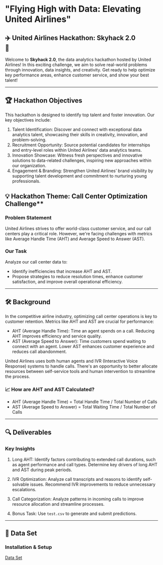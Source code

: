 
# "Flying High with Data: Elevating United Airlines"
## ✈️ **United Airlines Hackathon: Skyhack 2.0 <br>** 🛫

Welcome to **Skyhack 2.0**, the data analytics hackathon hosted by United Airlines! In this exciting challenge, we aim to solve real-world problems through innovation, data insights, and creativity. Get ready to help optimize key performance areas, enhance customer service, and show your best talent!

---

## 🏆 **Hackathon Objectives**
This hackathon is designed to identify top talent and foster innovation. Our key objectives include:

1. Talent Identification: Discover and connect with exceptional data analytics talent, showcasing their skills in creativity, innovation, and problem-solving.
2. Recruitment Opportunity: Source potential candidates for internships and entry-level roles within United Airlines’ data analytics teams.
3. Innovation Showcase: Witness fresh perspectives and innovative solutions to data-related challenges, inspiring new approaches within our organization.
4. Engagement & Branding: Strengthen United Airlines’ brand visibility by supporting talent development and commitment to nurturing young professionals.

## 💡 Hackathon Theme: Call Center Optimization Challenge**
### Problem Statement

United Airlines strives to offer world-class customer service, and our call centers play a critical role. However, we're facing challenges with metrics like Average Handle Time (AHT) and Average Speed to Answer (AST).

### Our Task
Analyze our call center data to:
- Identify inefficiencies that increase AHT and AST.
- Propose strategies to reduce resolution times, enhance customer satisfaction, and improve overall operational efficiency.

---

## 🛠 Background
In the competitive airline industry, optimizing call center operations is key to customer retention. Metrics like AHT and AST are crucial for performance:

- AHT (Average Handle Time): Time an agent spends on a call. Reducing AHT improves efficiency and service quality.
- AST (Average Speed to Answer): Time customers spend waiting to connect with an agent. Lower AST enhances customer experience and reduces call abandonment.

United Airlines uses both human agents and IVR (Interactive Voice Response) systems to handle calls. There's an opportunity to better allocate resources between self-service tools and human intervention to streamline the process.

### 📈 How are AHT and AST Calculated?
- AHT (Average Handle Time) = Total Handle Time / Total Number of Calls
- AST (Average Speed to Answer) = Total Waiting Time / Total Number of Calls

---

## 🔍 Deliverables
### Key Insights
1. Long AHT: Identify factors contributing to extended call durations, such as agent performance and call types. Determine key drivers of long AHT and AST during peak periods.
   
2. IVR Optimization: Analyze call transcripts and reasons to identify self-solvable issues. Recommend IVR improvements to reduce unnecessary escalations.

3. Call Categorization: Analyze patterns in incoming calls to improve resource allocation and streamline processes.

4. Bonus Task: Use `test.csv` to generate and submit predictions.

---

## 🚀 Data Set
### **Installation & Setup**
<a href = "https://drive.google.com/drive/folders/1_Ztg-m3aYBBTnYJVTM1NdjB-J3oq_dZa?usp=sharing " target="_blank">Data Set</a>

